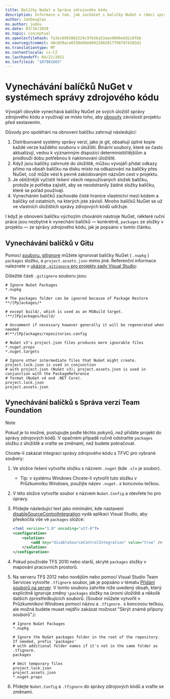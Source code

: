 ```yaml
---
title: Balíčky NuGet a Správa zdrojového kódu
description: Informace o tom, jak zacházet s balíčky NuGet v rámci správy verzí a systémy správy zdrojového kódu a jak vynechat balíčky pomocí Gitu a TFVC.
author: JonDouglas
ms.author: jodou
ms.date: 03/16/2018
ms.topic: conceptual
ms.openlocfilehash: fa3ec6992002224c9fb56a53aee9096e6d2c6fbb
ms.sourcegitcommit: 40c039ace0330dd9e68922882017f9878f4283d1
ms.translationtype: MT
ms.contentlocale: cs-CZ
ms.lasthandoff: 04/22/2021
ms.locfileid: "107901665"
---
```

# <a name="omitting-nuget-packages-in-source-control-systems"></a>Vynechávání balíčků NuGet v systémech správy zdrojového kódu

Vývojáři obvykle vynechává balíčky NuGet ze svých úložišť správy zdrojového kódu a využívají se místo toho, aby [obnovily](package-restore.md) závislosti projektu před sestavením.

Důvody pro spoléhání na obnovení balíčku zahrnují následující:

1. Distribuované systémy správy verzí, jako je git, obsahují úplné kopie každé verze každého souboru v úložišti. Binární soubory, které se často aktualizují, vedou k významným dispozici determinističtějšíům a prodlouží dobu potřebnou k naklonování úložiště.
1. Když jsou balíčky zahrnuté do úložiště, můžou vývojáři přidat odkazy přímo na obsah balíčku na disku místo na odkazování na balíčky přes NuGet, což může vést k pevně zakódovaným názvům cest v projektu.
1. Je obtížnější vyčistit řešení všech nepoužívaných složek balíčku, protože je potřeba zajistit, aby se neodstranily žádné složky balíčku, které se pořád používají.
1. Vynecháním balíčků zachováte čisté hranice vlastnictví mezi kódem a balíčky od ostatních, na kterých jste závislí. Mnoho balíčků NuGet se už ve vlastních úložištích správy zdrojových kódů udržuje.

I když je obnovení balíčku výchozím chováním nástroje NuGet, některé ruční práce jsou nezbytné k vynechání balíčků &mdash; konkrétně, `packages` ze složky v projektu &mdash; ze správy zdrojového kódu, jak je popsáno v tomto článku.

## <a name="omitting-packages-with-git"></a>Vynechávání balíčků v Gitu

Pomocí [souboru. gitignore](https://git-scm.com/docs/gitignore) můžete ignorovat balíčky NuGet ( `.nupkg` ) `packages` složku, a `project.assets.json` mimo jiné. Referenční informace naleznete v [ukázce `.gitignore` pro projekty sady Visual Studio](https://github.com/github/gitignore/blob/master/VisualStudio.gitignore):

Důležité části `.gitignore` souboru jsou:

```gitignore
# Ignore NuGet Packages
*.nupkg

# The packages folder can be ignored because of Package Restore
**/[Pp]ackages/*

# except build/, which is used as an MSBuild target.
!**/[Pp]ackages/build/

# Uncomment if necessary however generally it will be regenerated when needed
#!**/[Pp]ackages/repositories.config

# NuGet v3's project.json files produces more ignorable files
*.nuget.props
*.nuget.targets

# Ignore other intermediate files that NuGet might create. project.lock.json is used in conjunction
# with project.json (NuGet v3); project.assets.json is used in conjunction with the PackageReference
# format (NuGet v4 and .NET Core).
project.lock.json
project.assets.json
```

## <a name="omitting-packages-with-team-foundation-version-control"></a>Vynechávání balíčků s Správa verzí Team Foundation

> [!Note]
> Pokud je to možné, postupujte podle těchto pokynů, *než* přidáte projekt do správy zdrojových kódů. V opačném případě ručně odstraňte `packages` složku z úložiště a vraťte se změnami, než budete pokračovat.

Chcete-li zakázat integraci správy zdrojového kódu s TFVC pro vybrané soubory:

1. Ve složce řešení vytvořte složku s názvem `.nuget` (kde `.sln` je soubor).
    - Tip: v systému Windows Chcete-li vytvořit tuto složku v Průzkumníku Windows, použijte název `.nuget.` *s* koncovou tečkou.

1. V této složce vytvořte soubor s názvem `NuGet.Config` a otevřete ho pro úpravy.

1. Přidejte následující text jako minimální, kde nastavení [disableSourceControlIntegration](../reference/nuget-config-file.md#solution-section) vydá aplikaci Visual Studio, aby přeskočila vše ve `packages` složce:

   ```xml
   <?xml version="1.0" encoding="utf-8"?>
   <configuration>
       <solution>
           <add key="disableSourceControlIntegration" value="true" />
       </solution>
   </configuration>
   ```

1. Pokud používáte TFS 2010 nebo starší, skryté `packages` složky v mapování pracovních prostorů.

1. Na serveru TFS 2012 nebo novějším nebo pomocí Visual Studio Team Services vytvořte `.tfignore` soubor, jak je popsáno v tématu [Přidání souborů na server](/vsts/tfvc/add-files-server?view=vsts#tfignore&preserve-view=true). V tomto souboru zahrňte níže uvedený obsah, který explicitně ignoruje změny `\packages` složky na úrovni úložiště a několik dalších zprostředkujících souborů. (Soubor můžete vytvořit v Průzkumníkovi Windows pomocí názvu a `.tfignore.` s koncovou tečkou, ale možná budete muset nejdřív zakázat možnost "Skrýt známé přípony souborů".):

   ```cli
   # Ignore NuGet Packages
   *.nupkg

   # Ignore the NuGet packages folder in the root of the repository. If needed, prefix 'packages'
   # with additional folder names if it's not in the same folder as .tfignore.   
   packages

   # Omit temporary files
   project.lock.json
   project.assets.json
   *.nuget.props
   ```

1. Přidejte `NuGet.Config` a `.tfignore` do správy zdrojových kódů a vraťte se změnami.
